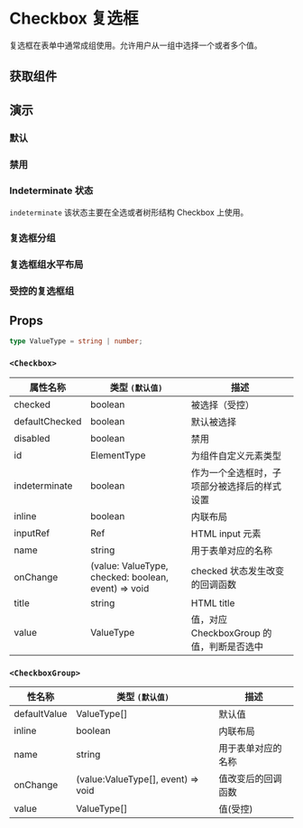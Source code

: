 # Checkbox 复选框

复选框在表单中通常成组使用。允许用户从一组中选择一个或者多个值。

## 获取组件

<!--{include:(components/checkbox/fragments/import.md)}-->

## 演示

### 默认

<!--{include:`basic.md`}-->

### 禁用

<!--{include:`disabled.md`}-->

### Indeterminate 状态

`indeterminate` 该状态主要在全选或者树形结构 Checkbox 上使用。

<!--{include:`indeterminate.md`}-->

### 复选框分组

<!--{include:`checkbox-group.md`}-->

### 复选框组水平布局

<!--{include:`checkbox-groupinline.md`}-->

### 受控的复选框组

<!--{include:`checkbox-group-controller.md`}-->

## Props

```ts
type ValueType = string | number;
```

### `<Checkbox>`

| 属性名称       | 类型 `(默认值)`                                     | 描述                                         |
| -------------- | --------------------------------------------------- | -------------------------------------------- |
| checked        | boolean                                             | 被选择（受控）                               |
| defaultChecked | boolean                                             | 默认被选择                                   |
| disabled       | boolean                                             | 禁用                                         |
| id             | ElementType                                         | 为组件自定义元素类型                         |
| indeterminate  | boolean                                             | 作为一个全选框时，子项部分被选择后的样式设置 |
| inline         | boolean                                             | 内联布局                                     |
| inputRef       | Ref                                                 | HTML input 元素                              |
| name           | string                                              | 用于表单对应的名称                           |
| onChange       | (value: ValueType, checked: boolean, event) => void | checked 状态发生改变的回调函数               |
| title          | string                                              | HTML title                                   |
| value          | ValueType                                           | 值，对应 CheckboxGroup 的值，判断是否选中    |

### `<CheckboxGroup>`

| 性名称       | 类型 `(默认值)`                    | 描述               |
| ------------ | ---------------------------------- | ------------------ |
| defaultValue | ValueType[]                        | 默认值             |
| inline       | boolean                            | 内联布局           |
| name         | string                             | 用于表单对应的名称 |
| onChange     | (value:ValueType[], event) => void | 值改变后的回调函数 |
| value        | ValueType[]                        | 值(受控)           |

